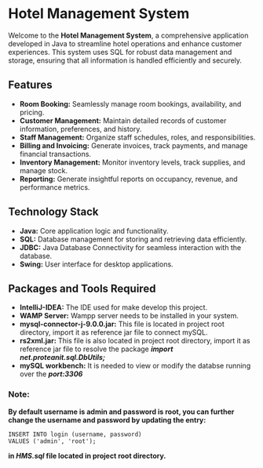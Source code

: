 # Hotel Management System

Welcome to the **Hotel Management System**, a comprehensive application developed in Java to streamline hotel operations and enhance customer experiences. This system uses SQL for robust data management and storage, ensuring that all information is handled efficiently and securely.

## Features

- **Room Booking:** Seamlessly manage room bookings, availability, and pricing.
- **Customer Management:** Maintain detailed records of customer information, preferences, and history.
- **Staff Management:** Organize staff schedules, roles, and responsibilities.
- **Billing and Invoicing:** Generate invoices, track payments, and manage financial transactions.
- **Inventory Management:** Monitor inventory levels, track supplies, and manage stock.
- **Reporting:** Generate insightful reports on occupancy, revenue, and performance metrics.

## Technology Stack

- **Java:** Core application logic and functionality.
- **SQL:** Database management for storing and retrieving data efficiently.
- **JDBC:** Java Database Connectivity for seamless interaction with the database.
- **Swing:** User interface for desktop applications.

## Packages and Tools Required

- **IntelliJ-IDEA:** The IDE used for make develop this project.
- **WAMP Server:** Wampp server needs to be installed in your system.
- **mysql-connector-j-9.0.0.jar:** This file is located in project root directory, import it as reference jar file to connect mySQL.
- **rs2xml.jar:** This file is also located in project root directory, import it as reference jar file to resolve the package ***import net.proteanit.sql.DbUtils;***
- **mySQL workbench:** It is needed to view or modify the databse running over the ***port:3306***

### Note:
**By default username is admin and password is root, you can further change the username and password by updating the entry:**
```shell
INSERT INTO login (username, password)
VALUES ('admin', 'root');
```
**in *HMS.sql* file located in project root directory.**